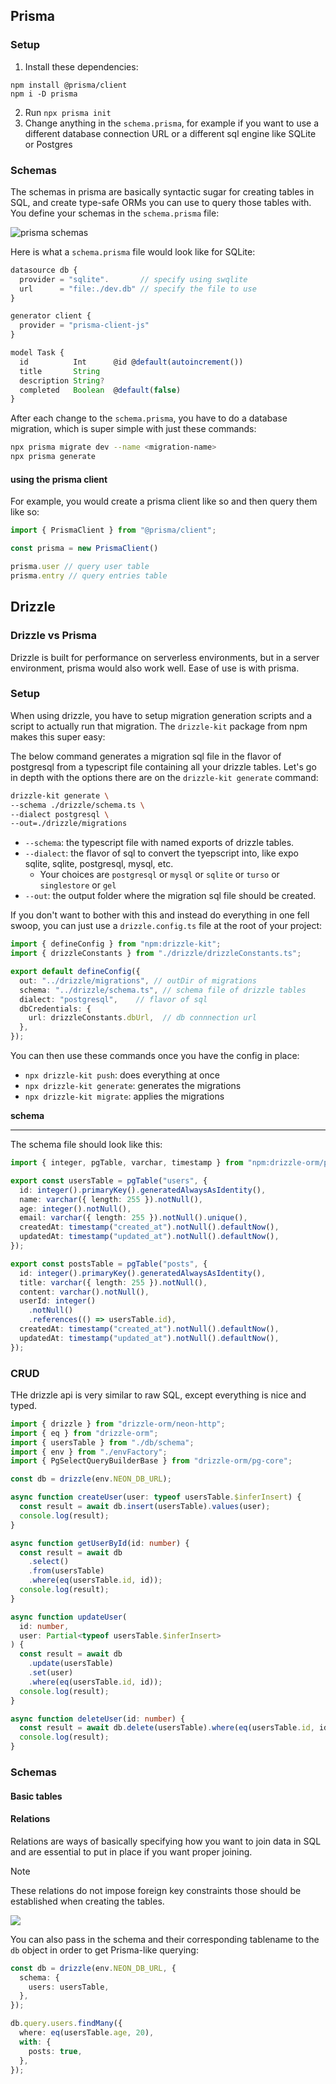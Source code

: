 ## Prisma

### Setup

1. Install these dependencies:

```shell
npm install @prisma/client
npm i -D prisma
```

2. Run `npx prisma init`
3. Change anything in the `schema.prisma`, for example if you want to use a different database connection URL or a different sql engine like SQLite or Postgres

### Schemas

The schemas in prisma are basically syntactic sugar for creating tables in SQL, and create type-safe ORMs you can use to query those tables with. You define your schemas in the `schema.prisma` file:

![prisma schemas](https://res.cloudinary.com/dsmvtmv8z/image/upload/v1748136973/image-clipboard-assets/t3dqouqb8uhmbry9cvmm.webp)

Here is what a `schema.prisma` file would look like for SQLite:

```ts
datasource db {
  provider = "sqlite".       // specify using swqlite
  url      = "file:./dev.db" // specify the file to use
}

generator client {
  provider = "prisma-client-js"
}

model Task {
  id          Int      @id @default(autoincrement())
  title       String
  description String?
  completed   Boolean  @default(false)
}
```

After each change to the `schema.prisma`, you have to do a database migration, which is super simple with just these commands:

```bash
npx prisma migrate dev --name <migration-name>
npx prisma generate
```

#### using the prisma client


For example, you would create a prisma client like so and then query them like so:

```ts
import { PrismaClient } from "@prisma/client";

const prisma = new PrismaClient()

prisma.user // query user table
prisma.entry // query entries table
```



## Drizzle

### Drizzle vs Prisma

Drizzle is built for performance on serverless environments, but in a server environment, prisma would also work well. Ease of use is with prisma.

### Setup

When using drizzle, you have to setup migration generation scripts and a script to actually run that migration. The `drizzle-kit` package from npm makes this super easy:

The below command generates a migration sql file in the flavor of postgresql from a typescript file containing all your drizzle tables. Let's go in depth with the options there are on the `drizzle-kit generate` command:

```bash
drizzle-kit generate \
--schema ./drizzle/schema.ts \
--dialect postgresql \
--out=./drizzle/migrations
```

- `--schema`: the typescript file with named exports of drizzle tables.
- `--dialect`: the flavor of sql to convert the tyepscript into, like expo sqlite, sqlite, postgresql, mysql, etc.
	- Your choices are `postgresql` or `mysql` or `sqlite` or `turso` or `singlestore` or `gel`
- `--out`: the output folder where the migration sql file should be created.

If you don't want to bother with this and instead do everything in one fell swoop, you can just use a `drizzle.config.ts` file at the root of your project:

```ts title="drizzle.config.ts"
import { defineConfig } from "npm:drizzle-kit";
import { drizzleConstants } from "./drizzle/drizzleConstants.ts";

export default defineConfig({
  out: "../drizzle/migrations", // outDir of migrations
  schema: "../drizzle/schema.ts", // schema file of drizzle tables
  dialect: "postgresql",    // flavor of sql
  dbCredentials: {
    url: drizzleConstants.dbUrl,  // db connnection url
  },
});

```

You can then use these commands once you have the config in place:

- `npx drizzle-kit push`: does everything at once
- `npx drizzle-kit generate`: generates the migrations
- `npx drizzle-kit migrate`: applies the migrations

**schema**
****

The schema file should look like this:

```ts
import { integer, pgTable, varchar, timestamp } from "npm:drizzle-orm/pg-core";

export const usersTable = pgTable("users", {
  id: integer().primaryKey().generatedAlwaysAsIdentity(),
  name: varchar({ length: 255 }).notNull(),
  age: integer().notNull(),
  email: varchar({ length: 255 }).notNull().unique(),
  createdAt: timestamp("created_at").notNull().defaultNow(),
  updatedAt: timestamp("updated_at").notNull().defaultNow(),
});

export const postsTable = pgTable("posts", {
  id: integer().primaryKey().generatedAlwaysAsIdentity(),
  title: varchar({ length: 255 }).notNull(),
  content: varchar().notNull(),
  userId: integer()
    .notNull()
    .references(() => usersTable.id),
  createdAt: timestamp("created_at").notNull().defaultNow(),
  updatedAt: timestamp("updated_at").notNull().defaultNow(),
});

```

### CRUD

THe drizzle api is very similar to raw SQL, except everything is nice and typed.

```ts
import { drizzle } from "drizzle-orm/neon-http";
import { eq } from "drizzle-orm";
import { usersTable } from "./db/schema";
import { env } from "./envFactory";
import { PgSelectQueryBuilderBase } from "drizzle-orm/pg-core";

const db = drizzle(env.NEON_DB_URL);

async function createUser(user: typeof usersTable.$inferInsert) {
  const result = await db.insert(usersTable).values(user);
  console.log(result);
}

async function getUserById(id: number) {
  const result = await db
    .select()
    .from(usersTable)
    .where(eq(usersTable.id, id));
  console.log(result);
}

async function updateUser(
  id: number,
  user: Partial<typeof usersTable.$inferInsert>
) {
  const result = await db
    .update(usersTable)
    .set(user)
    .where(eq(usersTable.id, id));
  console.log(result);
}

async function deleteUser(id: number) {
  const result = await db.delete(usersTable).where(eq(usersTable.id, id));
  console.log(result);
}
```

### Schemas

#### Basic tables

#### Relations

Relations are ways of basically specifying how you want to join data in SQL and are essential to put in place if you want proper joining. 

> [!NOTE]
> These relations do not impose foreign key constraints those should be established when creating the tables.

![](https://i.imgur.com/em0BekG.png)

You can also pass in the schema and their corresponding tablename to the `db` object in order to get Prisma-like querying:

```ts
const db = drizzle(env.NEON_DB_URL, {
  schema: {
    users: usersTable,
  },
});

db.query.users.findMany({
  where: eq(usersTable.age, 20),
  with: {
    posts: true,
  },
});
```